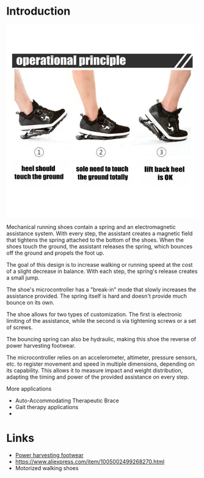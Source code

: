# Introduction


![Bouncing running shoes](resources/bouncing-shoes.jpg  )

Mechanical running shoes contain a spring and an electromagnetic assistance system. With every step, the assistant creates a magnetic field that tightens the spring attached to the bottom of the shoes. When the shoes touch the ground, the assistant releases the spring, which bounces off the ground and propels the foot up.

The goal of this design is to increase walking or running speed at the cost of a slight decrease in balance. With each step, the spring's release creates a small jump.

The shoe's microcontroller has a "break-in" mode that slowly increases the assistance provided. The spring itself is hard and doesn't provide much bounce on its own.

The shoe allows for two types of customization. The first is electronic limiting of the assistance, while the second is via tightening screws or a set of screws.

The bouncing spring can also be hydraulic, making this shoe the reverse of power harvesting footwear.

The microcontroller relies on an accelerometer, altimeter, pressure sensors, etc. to register movement and speed in multiple dimensions, depending on its capability. This allows it to measure impact and weight distribution, adapting the timing and power of the provided assistance on every step.

More applications

*  Auto-Accommodating Therapeutic Brace
*  Gait therapy applications
*  

# Links 

* [Power harvesting footwear](https://www.frontiersin.org/articles/10.3389/fmats.2019.00221/full)
* https://www.aliexpress.com/item/1005002499268270.html
* Motorized walking shoes 
